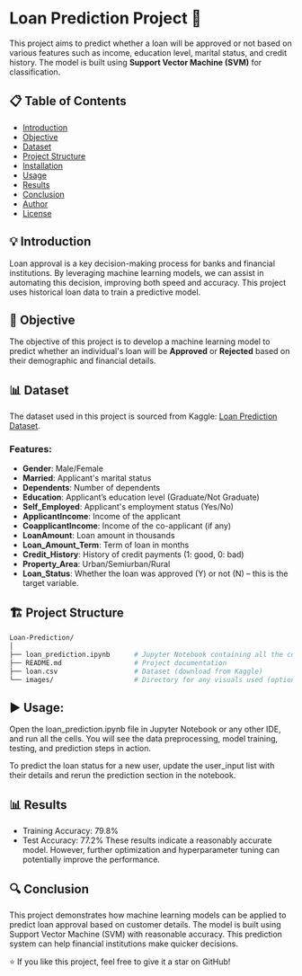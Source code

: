 # Loan Prediction Project 🚀

This project aims to predict whether a loan will be approved or not based on various features such as income, education level, marital status, and credit history. The model is built using **Support Vector Machine (SVM)** for classification.

## 📋 Table of Contents
- [Introduction](#introduction)
- [Objective](#objective)
- [Dataset](#dataset)
- [Project Structure](#project-structure)
- [Installation](#installation)
- [Usage](#usage)
- [Results](#results)
- [Conclusion](#conclusion)
- [Author](#author)
- [License](#license)

## 💡 Introduction

Loan approval is a key decision-making process for banks and financial institutions. By leveraging machine learning models, we can assist in automating this decision, improving both speed and accuracy. This project uses historical loan data to train a predictive model.

## 🎯 Objective

The objective of this project is to develop a machine learning model to predict whether an individual's loan will be **Approved** or **Rejected** based on their demographic and financial details.

## 📊 Dataset

The dataset used in this project is sourced from Kaggle: [Loan Prediction Dataset](https://www.kaggle.com/datasets/ninzaami/loan-predication).

### Features:
- **Gender**: Male/Female
- **Married**: Applicant's marital status
- **Dependents**: Number of dependents
- **Education**: Applicant’s education level (Graduate/Not Graduate)
- **Self_Employed**: Applicant's employment status (Yes/No)
- **ApplicantIncome**: Income of the applicant
- **CoapplicantIncome**: Income of the co-applicant (if any)
- **LoanAmount**: Loan amount in thousands
- **Loan_Amount_Term**: Term of loan in months
- **Credit_History**: History of credit payments (1: good, 0: bad)
- **Property_Area**: Urban/Semiurban/Rural
- **Loan_Status**: Whether the loan was approved (Y) or not (N) – this is the target variable.

## 🏗️ Project Structure

```bash
Loan-Prediction/
│
├── loan_prediction.ipynb      # Jupyter Notebook containing all the code
├── README.md                  # Project documentation
├── loan.csv                   # Dataset (download from Kaggle)
└── images/                    # Directory for any visuals used (optional)
```
## ▶️ Usage:
Open the loan_prediction.ipynb file in Jupyter Notebook or any other IDE, and run all the cells. You will see the data preprocessing, model training, testing, and prediction steps in action.

To predict the loan status for a new user, update the user_input list with their details and rerun the prediction section in the notebook.

## 📊 Results
* Training Accuracy: 79.8%
* Test Accuracy: 77.2%
These results indicate a reasonably accurate model. However, further optimization and hyperparameter tuning can potentially improve the performance.

## 🔍 Conclusion
This project demonstrates how machine learning models can be applied to predict loan approval based on customer details. The model is built using Support Vector Machine (SVM) with reasonable accuracy. This prediction system can help financial institutions make quicker decisions.

⭐️ If you like this project, feel free to give it a star on GitHub!
